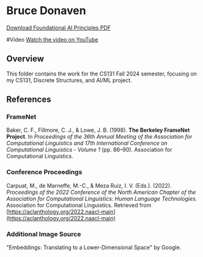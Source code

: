 # Bruce Donaven
[Download Foundational AI Principles PDF](Bruce_Donaven/FoundationalAI.pdf)

#Video
[Watch the video on YouTube](https://youtu.be/z5M1g42qUEI)

## Overview
This folder contains the work for the CS131 Fall 2024 semester, focusing on my CS131, Discrete Structures, and AI/ML project.

## References
### FrameNet
Baker, C. F., Fillmore, C. J., & Lowe, J. B. (1998). **The Berkeley FrameNet Project**. In *Proceedings of the 36th Annual Meeting of the Association for Computational Linguistics and 17th International Conference on Computational Linguistics - Volume 1* (pp. 86–90). Association for Computational Linguistics.

### Conference Proceedings
Carpuat, M., de Marneffe, M.-C., & Meza Ruiz, I. V. (Eds.). (2022). *Proceedings of the 2022 Conference of the North American Chapter of the Association for Computational Linguistics: Human Language Technologies*. Association for Computational Linguistics. Retrieved from [https://aclanthology.org/2022.naacl-main](https://aclanthology.org/2022.naacl-main)

### Additional Image Source
"Embeddings: Translating to a Lower-Dimensional Space" by Google.
